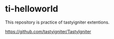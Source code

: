 # ti-helloworld

This repository is practice of tastyigniter extentions.

https://github.com/tastyigniter/TastyIgniter
